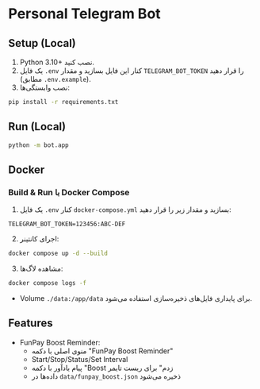 # Personal Telegram Bot

## Setup (Local)
1. Python 3.10+ نصب کنید.
2. یک فایل `.env` کنار این فایل بسازید و مقدار `TELEGRAM_BOT_TOKEN` را قرار دهید (مطابق `.env.example`).
3. نصب وابستگی‌ها:

```bash
pip install -r requirements.txt
```

## Run (Local)

```bash
python -m bot.app
```

## Docker

### Build & Run با Docker Compose
1. یک فایل `.env` کنار `docker-compose.yml` بسازید و مقدار زیر را قرار دهید:

```
TELEGRAM_BOT_TOKEN=123456:ABC-DEF
```

2. اجرای کانتینر:

```bash
docker compose up -d --build
```

3. مشاهده لاگ‌ها:

```bash
docker compose logs -f
```

- Volume `./data:/app/data` برای پایداری فایل‌های ذخیره‌سازی استفاده می‌شود.

## Features
- FunPay Boost Reminder:
  - منوی اصلی با دکمه "FunPay Boost Reminder"
  - Start/Stop/Status/Set Interval
  - پیام یادآور با دکمه "Boost زدم" برای ریست تایمر
  - داده‌ها در `data/funpay_boost.json` ذخیره می‌شود
